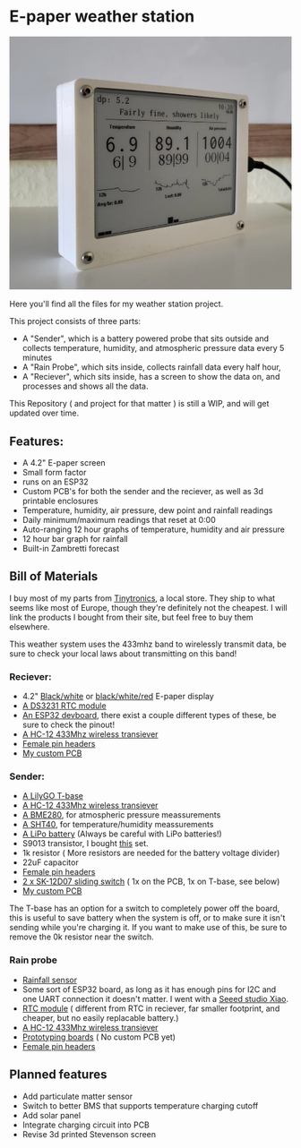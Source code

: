 # E-paper weather station

![Side](https://github.com/Snow014/Epaper_WeatherStation/blob/Reciever/Images/E-WWS-Side.png?raw=true)

Here you'll find all the files for my weather station project.

This project consists of three parts:
- A "Sender", which is a battery powered probe that sits outside and collects temperature, humidity, and atmospheric pressure data every 5 minutes
- A "Rain Probe", which sits inside, collects rainfall data every half hour, 
- A "Reciever", which sits inside, has a screen to show the data on, and processes and shows all the data.

This Repository ( and project for that matter ) is still a WIP, and will get updated over time.


## Features:
- A 4.2" E-paper screen
- Small form factor
- runs on an ESP32
- Custom PCB's for both the sender and the reciever, as well as 3d printable enclosures
- Temperature, humidity, air pressure, dew point and rainfall readings
- Daily minimum/maximum readings that reset at 0:00
- Auto-ranging 12 hour graphs of temperature, humidity and air pressure
- 12 hour bar graph for rainfall
- Built-in Zambretti forecast
##  Bill of Materials

I buy most of my parts from [Tinytronics](https://www.tinytronics.nl/en), a local store. They ship to what seems like most of Europe, though they're definitely  not the cheapest.
I will link the products I bought from their site, but feel free to buy them elsewhere.

This weather system uses the 433mhz band to wirelessly transmit data, be sure to check your local laws about transmitting on this band!
### Reciever:
- 4.2" [Black/white](https://www.waveshare.com/4.2inch-e-paper-module.htm) or [black/white/red](https://www.waveshare.com/product/4.2inch-e-paper-module-b.htm) E-paper display
- [A DS3231 RTC module](https://www.tinytronics.nl/en/sensors/time/dfrobot-fermion-ds3232-rtc-module-i2c)
- [An ESP32 devboard](https://www.tinytronics.nl/en/development-boards/microcontroller-boards/with-wi-fi/esp32-wifi-and-bluetooth-board-cp2102), there exist a couple different types of these, be sure to check the pinout!
- [A HC-12 433Mhz wireless transiever](https://www.tinytronics.nl/en/communication-and-signals/wireless/rf/modules/hc-12-si4438-wireless-serial-port-module-433mhz)
- [Female pin headers](https://www.tinytronics.nl/en/cables-and-connectors/connectors/pin-headers/female/20-pins-header-female)
- [My custom PCB](https://github.com/Snow014/Epaper_WeatherStation/tree/Reciever/Reciever/PCB)


### Sender:
- [A LilyGO T-base](https://www.tinytronics.nl/en/development-boards/microcontroller-boards/with-wi-fi/lilygo-ttgo-t-base-esp8266)
- [A HC-12 433Mhz wireless transiever](https://www.tinytronics.nl/en/communication-and-signals/wireless/rf/modules/hc-12-si4438-wireless-serial-port-module-433mhz) 
- [A BME280](https://www.tinytronics.nl/en/sensors/air/pressure/bme280-digital-barometer-pressure-and-humidity-sensor-module), for atmospheric pressure meassurements
- [A SHT40](https://www.tinytronics.nl/en/sensors/air/humidity/dfrobot-fermion-sht40-temperature-and-humidity-sensor), for temperature/humidity meassurements
- [A LiPo battery](https://www.tinytronics.nl/en/power/batteries/li-po/li-po-accu-3.7v-2000mah) (Always be careful with LiPo batteries!)
- S9013 transistor, I bought [this](https://www.tinytronics.nl/en/components/transistors/transistor-set-to-92-170-pieces) set.
- 1k resistor ( More resistors are needed for the battery voltage divider)
- 22uF capacitor
- [Female pin headers](https://www.tinytronics.nl/en/cables-and-connectors/connectors/pin-headers/female/20-pins-header-female)
- [2 x SK-12D07 sliding switch](https://www.tinytronics.nl/en/switches/manual-switches/slide-switches/small-switch-for-pcb-or-breadboard) ( 1x on the PCB, 1x on T-base, see below)
- [My custom PCB](https://github.com/Snow014/Epaper_WeatherStation/tree/Reciever/Sender/PCB)

The T-base has an option for a switch to completely power off the board, this is useful to save battery when the system is off, or to make sure it isn't sending while you're charging it. If you want to make use of this, be sure to remove the 0k resistor near the switch.

### Rain probe
- [Rainfall sensor](https://www.tinytronics.nl/en/sensors/liquid/dfrobot-gravity-tipping-bucket-rainfall-sensor-i2c-uart)
- Some sort of ESP32 board, as long as it has enough pins for I2C and one UART connection it doesn't matter. I went with a [Seeed studio Xiao](https://www.tinytronics.nl/en/development-boards/microcontroller-boards/with-wi-fi/seeed-studio-xiao-esp32-s3).
- [RTC module](https://www.tinytronics.nl/en/sensors/time/rtc-ds3231-incl.-battery-for-raspberry-pi) ( different from RTC in reciever, far smaller footprint, and cheaper, but no easily replacable battery.)
- [A HC-12 433Mhz wireless transiever](https://www.tinytronics.nl/en/communication-and-signals/wireless/rf/modules/hc-12-si4438-wireless-serial-port-module-433mhz)
- [Prototyping boards](https://www.tinytronics.nl/en/tools-and-mounting/prototyping-supplies/experiment-pcbs/experiment-pcb-4cm*6cm-double-sided) ( No custom PCB yet)
- [Female pin headers](https://www.tinytronics.nl/en/cables-and-connectors/connectors/pin-headers/female/20-pins-header-female)


## Planned features
- Add particulate matter sensor
- Switch to better BMS that supports temperature charging cutoff
- Add solar panel
- Integrate charging circuit into PCB
- Revise 3d printed Stevenson screen
